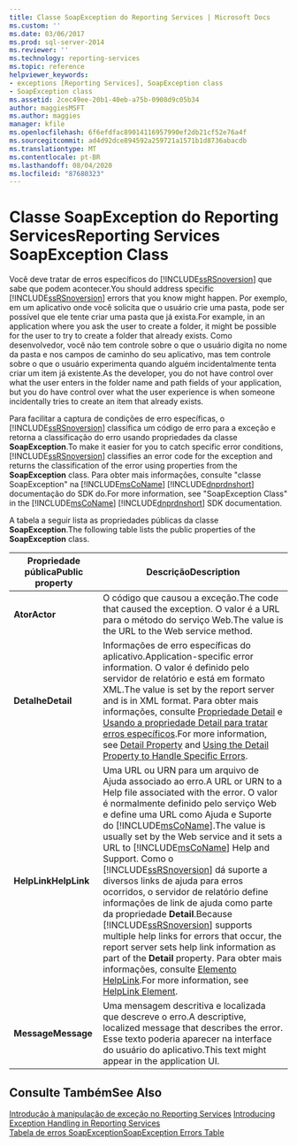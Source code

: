 ```yaml
---
title: Classe SoapException do Reporting Services | Microsoft Docs
ms.custom: ''
ms.date: 03/06/2017
ms.prod: sql-server-2014
ms.reviewer: ''
ms.technology: reporting-services
ms.topic: reference
helpviewer_keywords:
- exceptions [Reporting Services], SoapException class
- SoapException class
ms.assetid: 2cec49ee-20b1-40eb-a75b-0908d9c05b34
author: maggiesMSFT
ms.author: maggies
manager: kfile
ms.openlocfilehash: 6f6efdfac89014116957990ef2db21cf52e76a4f
ms.sourcegitcommit: ad4d92dce894592a259721a1571b1d8736abacdb
ms.translationtype: MT
ms.contentlocale: pt-BR
ms.lasthandoff: 08/04/2020
ms.locfileid: "87680323"
---
```

# <a name="reporting-services-soapexception-class"></a><span data-ttu-id="b6a93-102">Classe SoapException do Reporting Services</span><span class="sxs-lookup"><span data-stu-id="b6a93-102">Reporting Services SoapException Class</span></span>
  <span data-ttu-id="b6a93-103">Você deve tratar de erros específicos do [!INCLUDE[ssRSnoversion](../../../includes/ssrsnoversion-md.md)] que sabe que podem acontecer.</span><span class="sxs-lookup"><span data-stu-id="b6a93-103">You should address specific [!INCLUDE[ssRSnoversion](../../../includes/ssrsnoversion-md.md)] errors that you know might happen.</span></span> <span data-ttu-id="b6a93-104">Por exemplo, em um aplicativo onde você solicita que o usuário crie uma pasta, pode ser possível que ele tente criar uma pasta que já exista.</span><span class="sxs-lookup"><span data-stu-id="b6a93-104">For example, in an application where you ask the user to create a folder, it might be possible for the user to try to create a folder that already exists.</span></span> <span data-ttu-id="b6a93-105">Como desenvolvedor, você não tem controle sobre o que o usuário digita no nome da pasta e nos campos de caminho do seu aplicativo, mas tem controle sobre o que o usuário experimenta quando alguém incidentalmente tenta criar um item já existente.</span><span class="sxs-lookup"><span data-stu-id="b6a93-105">As the developer, you do not have control over what the user enters in the folder name and path fields of your application, but you do have control over what the user experience is when someone incidentally tries to create an item that already exists.</span></span>  
  
 <span data-ttu-id="b6a93-106">Para facilitar a captura de condições de erro específicas, o [!INCLUDE[ssRSnoversion](../../../includes/ssrsnoversion-md.md)] classifica um código de erro para a exceção e retorna a classificação do erro usando propriedades da classe **SoapException**.</span><span class="sxs-lookup"><span data-stu-id="b6a93-106">To make it easier for you to catch specific error conditions, [!INCLUDE[ssRSnoversion](../../../includes/ssrsnoversion-md.md)] classifies an error code for the exception and returns the classification of the error using properties from the **SoapException** class.</span></span> <span data-ttu-id="b6a93-107">Para obter mais informações, consulte "classe SoapException" na [!INCLUDE[msCoName](../../../includes/msconame-md.md)] [!INCLUDE[dnprdnshort](../../../includes/dnprdnshort-md.md)] documentação do SDK do.</span><span class="sxs-lookup"><span data-stu-id="b6a93-107">For more information, see "SoapException Class" in the [!INCLUDE[msCoName](../../../includes/msconame-md.md)] [!INCLUDE[dnprdnshort](../../../includes/dnprdnshort-md.md)] SDK documentation.</span></span>  
  
 <span data-ttu-id="b6a93-108">A tabela a seguir lista as propriedades públicas da classe **SoapException**.</span><span class="sxs-lookup"><span data-stu-id="b6a93-108">The following table lists the public properties of the **SoapException** class.</span></span>  
  
|<span data-ttu-id="b6a93-109">Propriedade pública</span><span class="sxs-lookup"><span data-stu-id="b6a93-109">Public property</span></span>|<span data-ttu-id="b6a93-110">Descrição</span><span class="sxs-lookup"><span data-stu-id="b6a93-110">Description</span></span>|  
|---------------------|-----------------|  
|<span data-ttu-id="b6a93-111">**Ator**</span><span class="sxs-lookup"><span data-stu-id="b6a93-111">**Actor**</span></span>|<span data-ttu-id="b6a93-112">O código que causou a exceção.</span><span class="sxs-lookup"><span data-stu-id="b6a93-112">The code that caused the exception.</span></span> <span data-ttu-id="b6a93-113">O valor é a URL para o método do serviço Web.</span><span class="sxs-lookup"><span data-stu-id="b6a93-113">The value is the URL to the Web service method.</span></span>|  
|<span data-ttu-id="b6a93-114">**Detalhe**</span><span class="sxs-lookup"><span data-stu-id="b6a93-114">**Detail**</span></span>|<span data-ttu-id="b6a93-115">Informações de erro específicas do aplicativo.</span><span class="sxs-lookup"><span data-stu-id="b6a93-115">Application-specific error information.</span></span> <span data-ttu-id="b6a93-116">O valor é definido pelo servidor de relatório e está em formato XML.</span><span class="sxs-lookup"><span data-stu-id="b6a93-116">The value is set by the report server and is in XML format.</span></span> <span data-ttu-id="b6a93-117">Para obter mais informações, consulte [Propriedade Detail](detail-property.md) e [Usando a propriedade Detail para tratar erros específicos](../best-practices/using-the-detail-property-to-handle-specific-errors.md).</span><span class="sxs-lookup"><span data-stu-id="b6a93-117">For more information, see [Detail Property](detail-property.md) and [Using the Detail Property to Handle Specific Errors](../best-practices/using-the-detail-property-to-handle-specific-errors.md).</span></span>|  
|<span data-ttu-id="b6a93-118">**HelpLink**</span><span class="sxs-lookup"><span data-stu-id="b6a93-118">**HelpLink**</span></span>|<span data-ttu-id="b6a93-119">Uma URL ou URN para um arquivo de Ajuda associado ao erro.</span><span class="sxs-lookup"><span data-stu-id="b6a93-119">A URL or URN to a Help file associated with the error.</span></span> <span data-ttu-id="b6a93-120">O valor é normalmente definido pelo serviço Web e define uma URL como Ajuda e Suporte do [!INCLUDE[msCoName](../../../includes/msconame-md.md)].</span><span class="sxs-lookup"><span data-stu-id="b6a93-120">The value is usually set by the Web service and it sets a URL to [!INCLUDE[msCoName](../../../includes/msconame-md.md)] Help and Support.</span></span> <span data-ttu-id="b6a93-121">Como o [!INCLUDE[ssRSnoversion](../../../includes/ssrsnoversion-md.md)] dá suporte a diversos links de ajuda para erros ocorridos, o servidor de relatório define informações de link de ajuda como parte da propriedade **Detail**.</span><span class="sxs-lookup"><span data-stu-id="b6a93-121">Because [!INCLUDE[ssRSnoversion](../../../includes/ssrsnoversion-md.md)] supports multiple help links for errors that occur, the report server sets help link information as part of the **Detail** property.</span></span> <span data-ttu-id="b6a93-122">Para obter mais informações, consulte [Elemento HelpLink](helplink-element.md).</span><span class="sxs-lookup"><span data-stu-id="b6a93-122">For more information, see [HelpLink Element](helplink-element.md).</span></span>|  
|<span data-ttu-id="b6a93-123">**Message**</span><span class="sxs-lookup"><span data-stu-id="b6a93-123">**Message**</span></span>|<span data-ttu-id="b6a93-124">Uma mensagem descritiva e localizada que descreve o erro.</span><span class="sxs-lookup"><span data-stu-id="b6a93-124">A descriptive, localized message that describes the error.</span></span> <span data-ttu-id="b6a93-125">Esse texto poderia aparecer na interface do usuário do aplicativo.</span><span class="sxs-lookup"><span data-stu-id="b6a93-125">This text might appear in the application UI.</span></span>|  
  
## <a name="see-also"></a><span data-ttu-id="b6a93-126">Consulte Também</span><span class="sxs-lookup"><span data-stu-id="b6a93-126">See Also</span></span>  
 <span data-ttu-id="b6a93-127">[Introdução à manipulação de exceção no Reporting Services](../introducing-exception-handling-in-reporting-services.md) </span><span class="sxs-lookup"><span data-stu-id="b6a93-127">[Introducing Exception Handling in Reporting Services](../introducing-exception-handling-in-reporting-services.md) </span></span>  
 [<span data-ttu-id="b6a93-128">Tabela de erros SoapException</span><span class="sxs-lookup"><span data-stu-id="b6a93-128">SoapException Errors Table</span></span>](soapexception-errors-table.md)  
  
  
